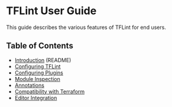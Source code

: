 # TFLint User Guide

This guide describes the various features of TFLint for end users.

## Table of Contents

- [Introduction](../../README.md) (README)
- [Configuring TFLint](config.md)
- [Configuring Plugins](plugins.md)
- [Module Inspection](module-inspection.md)
- [Annotations](annotations.md)
- [Compatibility with Terraform](compatibility.md)
- [Editor Integration](editor-integration.md)
